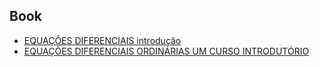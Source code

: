 ## **Book**
* [EQUAÇÕES DIFERENCIAIS introdução](https://www.ifsc.edu.br/documents/30701/523474/EDO_final_alexandre.pdf/44b850eb-75ab-3b9d-9a9d-e6beab79a9e3)
* [EQUAÇÕES DIFERENCIAIS ORDINÁRIAS UM CURSO INTRODUTÓRIO](https://www.ime.usp.br/~smo/edo/equacoes-diferenciais-ordinrias-rodney.pdf)

